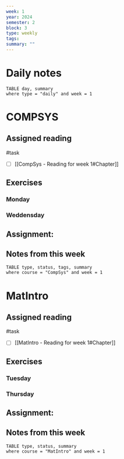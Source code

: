 ```yaml
---
week: 1
year: 2024
semester: 2
block: 3
type: weekly 
tags: 
summary: ""
---
```

# Daily notes
```dataview
TABLE day, summary 
where type = "daily" and week = 1
```
# COMPSYS
## Assigned reading
#task
 - [ ] [[CompSys - Reading for week 1#Chapter]]
## Exercises 
### Monday
### Weddensday
## Assignment:

## Notes from this week
```dataview
TABLE type, status, tags, summary
where course = "CompSys" and week = 1
```

# MatIntro
## Assigned reading
#task
 - [ ] [[MatIntro - Reading for week 1#Chapter]]

## Exercises 
### Tuesday
### Thursday
## Assignment:

## Notes from this week
```dataview
TABLE type, status, summary
where course = "MatIntro" and week = 1
```

